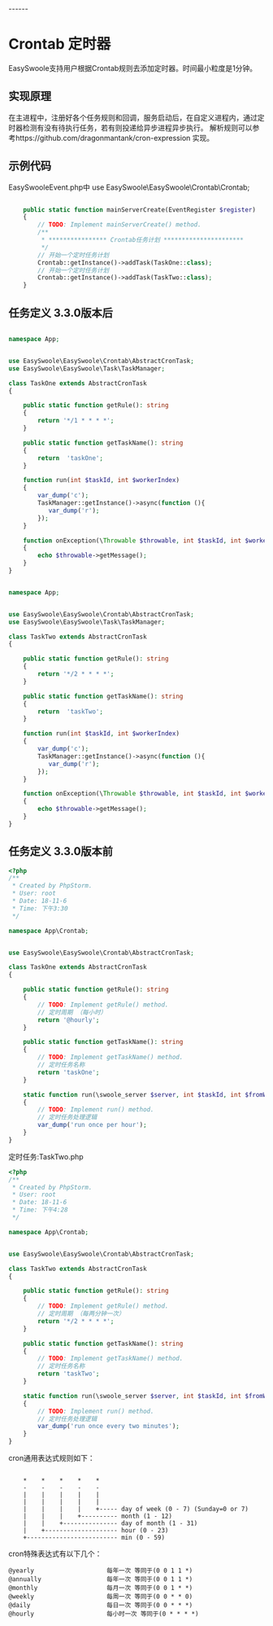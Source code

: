 <head>
     <title>Easyswoole Crontab|swoole crontab|swoole定时任务|php 定时</title>
     <meta name="keywords" content="Easyswoole Crontab|swoole crontab|swoole定时任务|php 定时"/>
     <meta name="description" content="Crontab 是linux系统中自带的定时器，本文主要讲述php如何在不依赖运维的情况下，利用swoole实现 crontab定时器解析规则"/>
</head>
---<head>---

# Crontab 定时器
EasySwoole支持用户根据Crontab规则去添加定时器。时间最小粒度是1分钟。

## 实现原理
在主进程中，注册好各个任务规则和回调，服务启动后，在自定义进程内，通过定时器检测有没有待执行任务，若有则投递给异步进程异步执行。
解析规则可以参考https://github.com/dragonmantank/cron-expression 实现。

## 示例代码
EasySwooleEvent.php中
use EasySwoole\EasySwoole\Crontab\Crontab;
```php

    public static function mainServerCreate(EventRegister $register)
    {
        // TODO: Implement mainServerCreate() method.
        /**
         * **************** Crontab任务计划 **********************
         */
        // 开始一个定时任务计划 
        Crontab::getInstance()->addTask(TaskOne::class);
        // 开始一个定时任务计划 
        Crontab::getInstance()->addTask(TaskTwo::class);
    }
```

## 任务定义 3.3.0版本后
```php

namespace App;


use EasySwoole\EasySwoole\Crontab\AbstractCronTask;
use EasySwoole\EasySwoole\Task\TaskManager;

class TaskOne extends AbstractCronTask
{

    public static function getRule(): string
    {
        return '*/1 * * * *';
    }

    public static function getTaskName(): string
    {
        return  'taskOne';
    }

    function run(int $taskId, int $workerIndex)
    {
        var_dump('c');
        TaskManager::getInstance()->async(function (){
           var_dump('r');
        });
    }

    function onException(\Throwable $throwable, int $taskId, int $workerIndex)
    {
        echo $throwable->getMessage();
    }
}
```

```php

namespace App;


use EasySwoole\EasySwoole\Crontab\AbstractCronTask;
use EasySwoole\EasySwoole\Task\TaskManager;

class TaskTwo extends AbstractCronTask
{

    public static function getRule(): string
    {
        return '*/2 * * * *';
    }

    public static function getTaskName(): string
    {
        return  'taskTwo';
    }

    function run(int $taskId, int $workerIndex)
    {
        var_dump('c');
        TaskManager::getInstance()->async(function (){
           var_dump('r');
        });
    }

    function onException(\Throwable $throwable, int $taskId, int $workerIndex)
    {
        echo $throwable->getMessage();
    }
}
```

## 任务定义 3.3.0版本前


```php
<?php
/**
 * Created by PhpStorm.
 * User: root
 * Date: 18-11-6
 * Time: 下午3:30
 */

namespace App\Crontab;


use EasySwoole\EasySwoole\Crontab\AbstractCronTask;

class TaskOne extends AbstractCronTask
{

    public static function getRule(): string
    {
        // TODO: Implement getRule() method.
        // 定时周期 （每小时）
        return '@hourly';
    }

    public static function getTaskName(): string
    {
        // TODO: Implement getTaskName() method.
        // 定时任务名称
        return 'taskOne';
    }

    static function run(\swoole_server $server, int $taskId, int $fromWorkerId,$flags=null)
    {
        // TODO: Implement run() method.
        // 定时任务处理逻辑
        var_dump('run once per hour');
    }
}
```

定时任务:TaskTwo.php

```php
<?php
/**
 * Created by PhpStorm.
 * User: root
 * Date: 18-11-6
 * Time: 下午4:28
 */

namespace App\Crontab;


use EasySwoole\EasySwoole\Crontab\AbstractCronTask;

class TaskTwo extends AbstractCronTask
{

    public static function getRule(): string
    {
        // TODO: Implement getRule() method.
        // 定时周期 （每两分钟一次）
        return '*/2 * * * *';
    }

    public static function getTaskName(): string
    {
        // TODO: Implement getTaskName() method.
        // 定时任务名称
        return 'taskTwo';
    }

    static function run(\swoole_server $server, int $taskId, int $fromWorkerId,$flags=null)
    {
        // TODO: Implement run() method.
        // 定时任务处理逻辑
        var_dump('run once every two minutes');
    }
}

```

cron通用表达式规则如下：
```text

    *    *    *    *    *
    -    -    -    -    -
    |    |    |    |    |
    |    |    |    |    |
    |    |    |    |    +----- day of week (0 - 7) (Sunday=0 or 7)
    |    |    |    +---------- month (1 - 12)
    |    |    +--------------- day of month (1 - 31)
    |    +-------------------- hour (0 - 23)
    +------------------------- min (0 - 59)
```

cron特殊表达式有以下几个：
``` text
@yearly                    每年一次 等同于(0 0 1 1 *) 
@annually                  每年一次 等同于(0 0 1 1 *)
@monthly                   每月一次 等同于(0 0 1 * *) 
@weekly                    每周一次 等同于(0 0 * * 0) 
@daily                     每日一次 等同于(0 0 * * *) 
@hourly                    每小时一次 等同于(0 * * * *)
```
